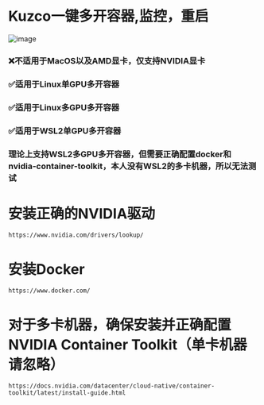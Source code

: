 # Kuzco一键多开容器,监控，重启
![image](https://github.com/user-attachments/assets/fdc46626-16ca-423e-82a7-21e5e6969d5e)

### ❌️不适用于MacOS以及AMD显卡，仅支持NVIDIA显卡
### ✅️适用于Linux单GPU多开容器 
### ✅️适用于Linux多GPU多开容器 
### ✅️适用于WSL2单GPU多开容器 
### 理论上支持WSL2多GPU多开容器，但需要正确配置docker和nvidia-container-toolkit，本人没有WSL2的多卡机器，所以无法测试

# 安装正确的NVIDIA驱动
`https://www.nvidia.com/drivers/lookup/`
# 安装Docker
`https://www.docker.com/`
# 对于多卡机器，确保安装并正确配置NVIDIA Container Toolkit（单卡机器请忽略）
`https://docs.nvidia.com/datacenter/cloud-native/container-toolkit/latest/install-guide.html`
